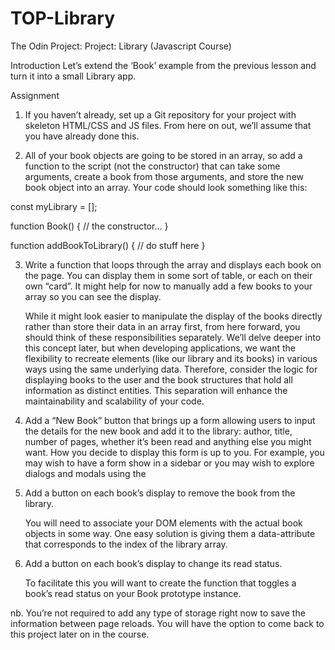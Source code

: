 # TOP-Library
The Odin Project: Project: Library (Javascript Course)

Introduction
Let’s extend the ‘Book’ example from the previous lesson and turn it into a small Library app.

Assignment
1. If you haven’t already, set up a Git repository for your project with skeleton HTML/CSS and JS files. From here on out, we’ll assume that you have already done this.

2. All of your book objects are going to be stored in an array, so add a function to the script (not the constructor) that can take some arguments, create a book from those arguments, and store the new book object into an array. Your code should look something like this:

const myLibrary = [];

function Book() {
  // the constructor...
}

function addBookToLibrary() {
  // do stuff here
}

3. Write a function that loops through the array and displays each book on the page. You can display them in some sort of table, or each on their own “card”. It might help for now to manually add a few books to your array so you can see the display.

   While it might look easier to manipulate the display of the books directly rather than store their data in an array first, from here forward, you should think of these      responsibilities separately. We’ll delve deeper into this concept later, but when developing applications, we want the flexibility to recreate elements (like our            library and its books) in various ways using the same underlying data. Therefore, consider the logic for displaying books to the user and the book structures that hold      all information as distinct entities. This separation will enhance the maintainability and scalability of your code.

5. Add a “New Book” button that brings up a form allowing users to input the details for the new book and add it to the library: author, title, number of pages, whether it’s been read and anything else you might want. How you decide to display this form is up to you. For example, you may wish to have a form show in a sidebar or you may wish to explore dialogs and modals using the <dialog> tag. However you do this, you will most likely encounter an issue where submitting your form will not do what you expect it to do. That’s because the submit input tries to send the data to a server by default. This is where event.preventDefault(); will come in handy. Check out the documentation for event.preventDefault and see how you can solve this issue!

6. Add a button on each book’s display to remove the book from the library.

   You will need to associate your DOM elements with the actual book objects in some way. One easy solution is giving them a data-attribute that corresponds to the index       of the library array.

8. Add a button on each book’s display to change its read status.

   To facilitate this you will want to create the function that toggles a book’s read status on your Book prototype instance.

nb. You’re not required to add any type of storage right now to save the information between page reloads. You will have the option to come back to this project later on in the course.

